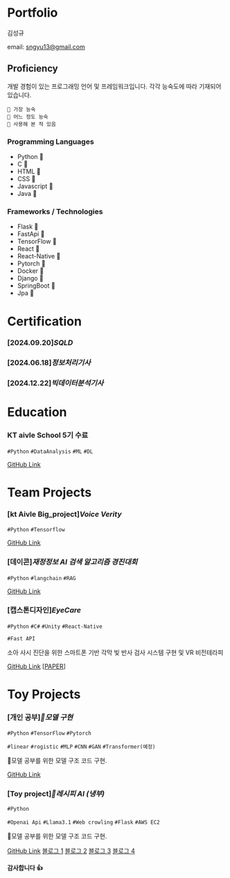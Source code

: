 # Portfolio
김성규

email: sngyu13@gmail.com


## Proficiency
개발 경험이 있는 프로그래밍 언어 및 프레임워크입니다. 
각각 능숙도에 따라 기재되어 있습니다.
```
🥇 가장 능숙
🥈 어느 정도 능숙
🥉 사용해 본 적 있음
```

### Programming Languages
- Python 🥇 
- C 🥈
- HTML 🥇
- CSS 🥈
- Javascript 🥉
- Java 🥉

### Frameworks / Technologies
- Flask 🥈
- FastApi 🥈
- TensorFlow 🥈
- React 🥈 
- React-Native 🥈
- Pytorch 🥉
- Docker 🥉 
- Django 🥉
- SpringBoot 🥉
- Jpa 🥉


# Certification

### [2024.09.20]_SQLD_

### [2024.06.18]_정보처리기사_

### [2024.12.22]_빅데이터분석기사_


# Education

### KT aivle School 5기 수료
`#Python` `#DataAnalysis` `#ML` `#DL` 

[GitHub Link](https://github.com/Nacho-Cola/KT_aivle_AI_track_5)


# Team Projects

### [kt Aivle Big_project]_Voice Verity_
`#Python` `#Tensorflow`

[GitHub Link](https://github.com/Nacho-Cola/KT_aivle_AI_track_5/tree/main/Big_Project_VoiceVerity)


### [데이콘]_재정정보 AI 검색 알고리즘 경진대회_
`#Python` `#langchain` `#RAG`

[GitHub Link](https://github.com/Nacho-Cola/DACON)


### [캡스톤디자인]_EyeCare_
`#Python` `#C#` `#Unity` `#React-Native` 

`#Fast API`

소아 사시 진단을 위한 스마트폰 기반 각막 빛 반사 검사 시스템 구현 및 VR 비전테라피

[GitHub Link](https://github.com/Nacho-Cola/AllNewEyeCare) [[PAPER](https://www.dbpia.co.kr/journal/articleDetail?nodeId=NODE11724447)]


# Toy Projects

### [개인 공부]_모델 구현_
`#Python` `#TensorFlow` `#Pytorch` 

`#linear` `#rogistic` `#MLP` `#CNN` `#GAN` `#Transformer(예정)`

모델 공부를 위한 모델 구조 코드 구현.

[GitHub Link]((https://github.com/Nacho-Cola/AI_model_implementation)) 


### [Toy project]_레시피 AI (냉부)_
`#Python` 

`#Openai Api` `#Llama3.1` `#Web crowling` `#Flask` `#AWS EC2`   

모델 공부를 위한 모델 구조 코드 구현.

[GitHub Link](https://github.com/Nacho-Cola/recipes_10000) 
[블로그 1](https://nacho-13.tistory.com/18)
[블로그 2](https://nacho-13.tistory.com/19)
[블로그 3](https://nacho-13.tistory.com/20)
[블로그 4](https://nacho-13.tistory.com/21)



#### 감사합니다 👍
